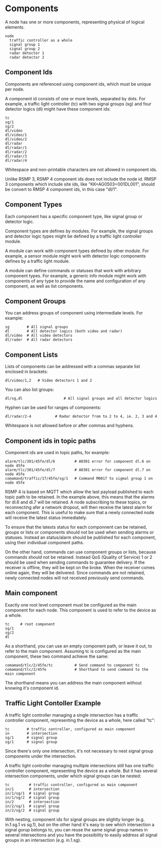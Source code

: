 # Components
A node has one or more components, representing physical of logical elements.

```
node
  traffic controller as a whole
  signal group 1
  signal group 2
  radar detector 1
  radar detector 2
```

## Component Ids
Components are referenced using component ids, which must be unique per node.

A component id consists of one or more levels, separated by dots. For example, a traffic light controller (tc) with two signal groups (sg) and four detector logics (dl) might have these component ids:

```
tc
sg/1
sg/2
dl/video
dl/video/1
dl/video/2
dl/radar
dl/radar/1
dl/radar/2
dl/radar/3
dl/radar/4
```

Whitespace and non-printable characters are not allowed in component ids.


Unlike RSMP 3, RSMP 4 component ids does not include the node id. RMSP 3 components which include site ids, like "KK+AG0503=001DL001", should be convert to RMSP 4 component ids, in this case "dl/1".

## Component Types
Each component has a specific component type, like signal group or detector logic.

Component types are defines by modules. For example, the signal groups and detector logic types might be defined by a traffic light controller module.

A module can work with component types defined by other module. For example, a sensor module might work with detector logic components defines by a traffic light module.

A module can define commands or statuses that work with arbitrary component types. For example, a generic info module might work with components of any type to provide the name and configuration of any component, as well as list components.

## Component Groups
You can address groups of component using intermediate levels. For example:

```
sg        # All signal groups
dl        # All detector logics (both video and radar)
dl/video  # All video detectors
dl/rader  # All radar detectors
```

## Component Lists
Lists of components can be addressed with a commas separate list enclosed in brackets:

```
dl/video/1,2   # Video detectors 1 and 2
```

You can also list groups:

```
dl/sg,dl                   # All signal groups and all detector logics
```

Hyphen can be used for ranges of components:

```
dl/radar/2-4           # Radar detector from to 2 to 4, ie. 2, 3 and 4
```

Whitespace is not allowed before or after commas and hyphens.

## Component ids in topic paths
Component ids are used in topic paths, for example:

```
alarm/tlc/301/45fe/dl/6         # A0301 error for component dl.6 on node 45fe
alarm/tlc/301/45fe/dl/7         # A0301 error for component dl.7 on node 45fe
comamand/traffic/17/45fe/sg/1   # Command M0017 to sigmal group 1 on node 45fe
```

RSMP 4 is based on MQTT which allow the last payload published to each topic path to be retained.
In the example above, this means that the alarms for dl.6 and dl.7 will be retained.
A node subscribing to these topics, or reconnecting afer a network dropout, will then receive the latest alarm for each component.
This is useful to make sure that a newly connected node will receive the latest status immediately.

To ensure that the latests status for each componnent can be retained, groups or lists or components should not be used when sending alarms or statuses. Instead an status/alarm should be published for each component, using their individual component paths.

On the other hand, commands can use component groups or lists, because commands should not be retained. Instead QoS (Quality of Service) 1 or 2 should be used when sending commands to guarantee delivery. If the receiver is offline, they will  be kept on the broke. When the receiver comes online again, they will be delivered.
Since commands are not retained, newly connected nodes will not received previously send commands.

## Main component
Exactly one root level component must be configured as the main component for each node. This component is used to refer to the device as a whole.

```
tc     # root component
sg/1
sg/2
dl
```

As a shorthand, you can use an empty component path, or leave it out, to refer to the main component. Assuming tc is configured as the main component, these two command achieve the same:

```
comamand/tlc/2/45fe/tc          # Send command to component tc
comamand/tlc/2/45fe             # Shorthand to send command to the main component
```

The shorthand means you can address the main component without knowing it's component id.

## Traffic Light Contoller Example
A traffic light controller managing a single intersection has a traffic controller component, representing the device as a whole, here called "tc":

```
tc        # traffic controller, configured as main component
in        # intersection
sg/1      # signal group
sg/1      # signal group
```
Since there's only one intersection, it's not necessary to nest signal group components under the intersection.

A traffic light controller managing multiple intersections still has one traffic controller component, representing the device as a whole.
But it has several intersection components, under which signal groups can be nested:

```
tc         # traffic controller, configured as main component
in/1       # intersection
in/1/sg/1  # signal group
in/1/sg/2  # signal group
in/2       # intersection
in/2/sg/1  # signal group
in/2/sg/2  # signal group
```

With nesting, component ids for signal groups are slighlty longer (e.g. in.1.sg.1 vs sg.1), but on the other hand it's easy to see which intersection a signal gorup belongs to, you can reuse the same signal group names in several intersections and you have the possibility to easily address all signal groups in an intersection (e.g. in.1.sg).


